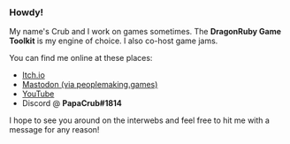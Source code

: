 ### Howdy!

My name's Crub and I work on games sometimes. The **DragonRuby Game Toolkit** is my engine of choice. I also co-host game jams.

You can find me online at these places:

- [Itch.io](https://papa-crub.itch.io)
- [Mastodon (via peoplemaking.games)](https://peoplemaking.games/@papa_crub)
- [YouTube](https://www.youtube.com/@papa_crub)
- Discord @ **PapaCrub#1814**

I hope to see you around on the interwebs and feel free to hit me with a message for any reason!
